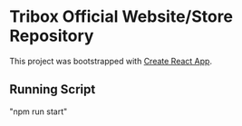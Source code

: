 # Tribox Official Website/Store Repository

This project was bootstrapped with [Create React App](https://github.com/facebook/create-react-app).

## Running Script

"npm run start"
